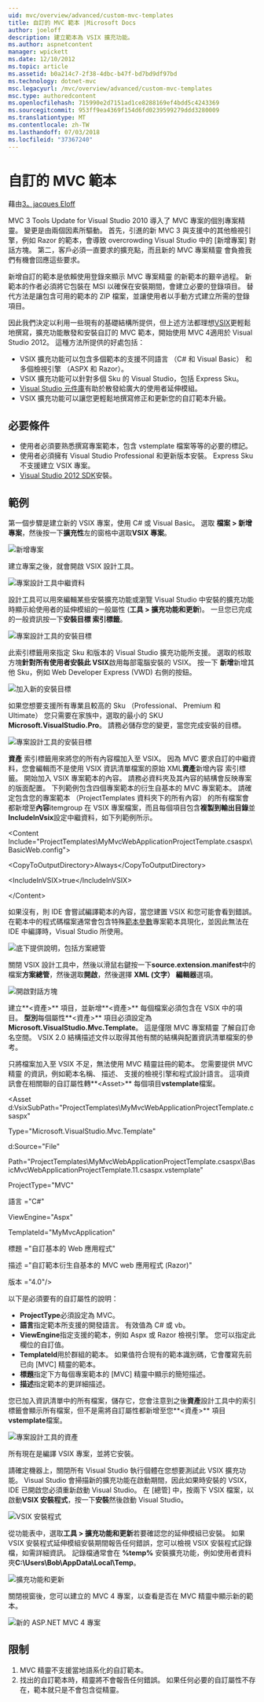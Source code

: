 ```yaml
---
uid: mvc/overview/advanced/custom-mvc-templates
title: 自訂的 MVC 範本 |Microsoft Docs
author: joeloff
description: 建立範本為 VSIX 擴充功能。
ms.author: aspnetcontent
manager: wpickett
ms.date: 12/10/2012
ms.topic: article
ms.assetid: b0a214c7-2f38-4dbc-b47f-bd7bd9df97bd
ms.technology: dotnet-mvc
msc.legacyurl: /mvc/overview/advanced/custom-mvc-templates
msc.type: authoredcontent
ms.openlocfilehash: 715990e2d7151ad1ce8288169ef4bdd5c4243369
ms.sourcegitcommit: 953ff9ea4369f154d6fd0239599279ddd3280009
ms.translationtype: MT
ms.contentlocale: zh-TW
ms.lasthandoff: 07/03/2018
ms.locfileid: "37367240"
---
```

<a name="custom-mvc-template"></a>自訂的 MVC 範本
====================
藉由[3。jacques Eloff](https://github.com/joeloff)

MVC 3 Tools Update for Visual Studio 2010 導入了 MVC 專案的個別專案精靈。 變更是由兩個因素所驅動。 首先，引進的新 MVC 3 與支援中的其他檢視引擎，例如 Razor 的範本，會導致 overcrowding Visual Studio 中的 [新增專案] 對話方塊。 第二，客戶必須一直要求的擴充點，而且新的 MVC 專案精靈 會負擔我們有機會回應這些要求。

新增自訂的範本是依賴使用登錄來顯示 MVC 專案精靈 的新範本的艱辛過程。 新範本的作者必須將它包裝在 MSI 以確保在安裝期間，會建立必要的登錄項目。 替代方法是讓包含可用的範本的 ZIP 檔案，並讓使用者以手動方式建立所需的登錄項目。

因此我們決定以利用一些現有的基礎結構所提供，但上述方法都理想[VSIX](https://msdn.microsoft.com/library/ff363239.aspx)更輕鬆地撰寫，擴充功能散發和安裝自訂的 MVC 範本，開始使用 MVC 4適用於 Visual Studio 2012。 這種方法所提供的好處包括：

- VSIX 擴充功能可以包含多個範本的支援不同語言 （C# 和 Visual Basic） 和多個檢視引擎 （ASPX 和 Razor）。
- VSIX 擴充功能可以針對多個 Sku 的 Visual Studio，包括 Express Sku。
- [Visual Studio 元件庫](https://visualstudiogallery.msdn.microsoft.com/)有助於散發給廣大的使用者延伸模組。
- VSIX 擴充功能可以讓您更輕鬆地撰寫修正和更新您的自訂範本升級。

## <a name="prerequisites"></a>必要條件

- 使用者必須要熟悉撰寫專案範本，包含 vstemplate 檔案等等的必要的標記。
- 使用者必須擁有 Visual Studio Professional 和更新版本安裝。 Express Sku 不支援建立 VSIX 專案。
- [Visual Studio 2012 SDK](https://www.microsoft.com/download/details.aspx?id=30668)安裝。

## <a name="example"></a>範例

第一個步驟是建立新的 VSIX 專案，使用 C# 或 Visual Basic。 選取 **檔案 > 新增專案**，然後按一下**擴充性**左的窗格中選取**VSIX 專案**。

![新增專案](custom-mvc-templates/_static/image1.jpg)

建立專案之後，就會開啟 VSIX 設計工具。

![專案設計工具中繼資料](custom-mvc-templates/_static/image2.jpg)

設計工具可以用來編輯某些安裝擴充功能或瀏覽 Visual Studio 中安裝的擴充功能時顯示給使用者的延伸模組的一般屬性 (**工具 > 擴充功能和更新**)。 一旦您已完成的一般資訊按一下**安裝目標 索引標籤**。

![專案設計工具的安裝目標](custom-mvc-templates/_static/image3.jpg)

此索引標籤用來指定 Sku 和版本的 Visual Studio 擴充功能所支援。 選取的核取方塊**針對所有使用者安裝此 VSIX**啟用每部電腦安裝的 VSIX。 按一下 **新增**新增其他 Sku，例如 Web Developer Express (VWD) 右側的按鈕。

![加入新的安裝目標](custom-mvc-templates/_static/image4.jpg)

如果您想要支援所有專業且較高的 Sku （Professional、 Premium 和 Ultimate） 您只需要在家族中，選取的最小的 SKU **Microsoft.VisualStudio.Pro**。 請務必儲存您的變更，當您完成安裝的目標。

![專案設計工具的安裝目標](custom-mvc-templates/_static/image5.jpg)

**資產** 索引標籤用來將您的所有內容檔加入至 VSIX。 因為 MVC 要求自訂的中繼資料，您會編輯而不是使用 VSIX 資訊清單檔案的原始 XML**資產**新增內容 索引標籤。 開始加入 VSIX 專案範本的內容。 請務必資料夾及其內容的結構會反映專案的版面配置。 下列範例包含四個專案範本的衍生自基本的 MVC 專案範本。 請確定包含您的專案範本 （ProjectTemplates 資料夾下的所有內容） 的所有檔案會都新增至**內容**itemgroup 在 VSIX 專案檔案，而且每個項目包含**複製到輸出目錄**並**IncludeInVsix**設定中繼資料，如下列範例所示。

&lt;Content Include=&quot;ProjectTemplates\MyMvcWebApplicationProjectTemplate.csaspx\BasicWeb.config&quot;&gt;

&lt;CopyToOutputDirectory&gt;Always&lt;/CopyToOutputDirectory&gt;

&lt;IncludeInVSIX&gt;true&lt;/IncludeInVSIX&gt;

&lt;/Content&gt;

如果沒有，則 IDE 會嘗試編譯範本的內容，當您建置 VSIX 和您可能會看到錯誤。 在範本中的程式碼檔案通常會包含特殊[範本參數](https://msdn.microsoft.com/library/eehb4faa(v=vs.110).aspx)專案範本具現化，並因此無法在 IDE 中編譯時，Visual Studio 所使用。

![底下提供說明，包括方案總管](custom-mvc-templates/_static/image6.jpg)

關閉 VSIX 設計工具中，然後以滑鼠右鍵按一下**source.extension.manifest**中的檔案**方案總管**，然後選取**開啟**，然後選擇  **XML (文字） 編輯器**選項。

![開啟對話方塊](custom-mvc-templates/_static/image7.jpg)

建立**&lt;資產&gt;** 項目，並新增**&lt;資產&gt;** 每個檔案必須包含在 VSIX 中的項目。 **型別**每個屬性**&lt;資產&gt;** 項目必須設定為**Microsoft.VisualStudio.Mvc.Template**。 這是僅限 MVC 專案精靈 了解自訂命名空間。 VSIX 2.0 結構描述文件以取得其他有關的結構與配置資訊清單檔案的參考。

只將檔案加入至 VSIX 不足，無法使用 MVC 精靈註冊的範本。 您需要提供 MVC 精靈 的資訊，例如範本名稱、 描述、 支援的檢視引擎和程式設計語言。 這項資訊會在相關聯的自訂屬性轉**&lt;Asset&gt;** 每個項目**vstemplate**檔案。

&lt;Asset d:VsixSubPath=&quot;ProjectTemplates\MyMvcWebApplicationProjectTemplate.csaspx&quot;

Type=&quot;Microsoft.VisualStudio.Mvc.Template&quot;

d:Source=&quot;File&quot;

Path=&quot;ProjectTemplates\MyMvcWebApplicationProjectTemplate.csaspx\BasicMvcWebApplicationProjectTemplate.11.csaspx.vstemplate&quot;

ProjectType=&quot;MVC&quot;

語言 =&quot;C#&quot;

ViewEngine=&quot;Aspx&quot;

TemplateId=&quot;MyMvcApplication&quot;

標題 =&quot;自訂基本的 Web 應用程式&quot;

描述 =&quot;自訂範本衍生自基本的 MVC web 應用程式 (Razor)&quot;

版本 =&quot;4.0&quot;/&gt;

以下是必須要有的自訂屬性的說明：

- **ProjectType**必須設定為 MVC。
- **語言**指定範本所支援的開發語言。 有效值為 C# 或 vb。
- **ViewEngine**指定支援的範本，例如 Aspx 或 Razor 檢視引擎。 您可以指定此欄位的自訂值。
- **TemplateId**用於群組的範本。 如果值符合現有的範本識別碼，它會覆寫先前已向 [MVC] 精靈的範本。
- **標題**指定下方每個專案範本的 [MVC] 精靈中顯示的簡短描述。
- **描述**指定範本的更詳細描述。

您已加入資訊清單中的所有檔案，儲存它，您會注意到之後**資產**設計工具中的索引標籤會顯示所有檔案，但不是需將自訂屬性都新增至您**&lt;資產&gt;** 項目**vstemplate**檔案。

![專案設計工具的資產](custom-mvc-templates/_static/image8.jpg)

所有現在是編譯 VSIX 專案，並將它安裝。

請確定機器上，關閉所有 Visual Studio 執行個體在您想要測試此 VSIX 擴充功能。 Visual Studio 會掃描新的擴充功能在啟動期間，因此如果時安裝的 VSIX，IDE 已開啟您必須重新啟動 Visual Studio。 在 [總管] 中，按兩下 VSIX 檔案，以啟動**VSIX 安裝程式**，按一下**安裝**然後啟動 Visual Studio。

![VSIX 安裝程式](custom-mvc-templates/_static/image9.jpg)

從功能表中，選取**工具 > 擴充功能和更新**若要確認您的延伸模組已安裝。 如果 VSIX 安裝程式延伸模組安裝期間報告任何錯誤，您可以檢視 VSIX 安裝程式記錄檔，如需詳細資訊。 記錄檔通常會在 **%temp%** 安裝擴充功能，例如使用者資料夾**C:\Users\Bob\AppData\Local\Temp**。

![擴充功能和更新](custom-mvc-templates/_static/image10.jpg)

關閉視窗後，您可以建立的 MVC 4 專案，以查看是否在 MVC 精靈中顯示新的範本。

![新的 ASP.NET MVC 4 專案](custom-mvc-templates/_static/image11.jpg)

## <a name="limitations"></a>限制

1. MVC 精靈不支援當地語系化的自訂範本。
2. 找出的自訂範本時，精靈將不會報告任何錯誤。 如果任何必要的自訂屬性不存在，範本就只是不會包含從精靈。
